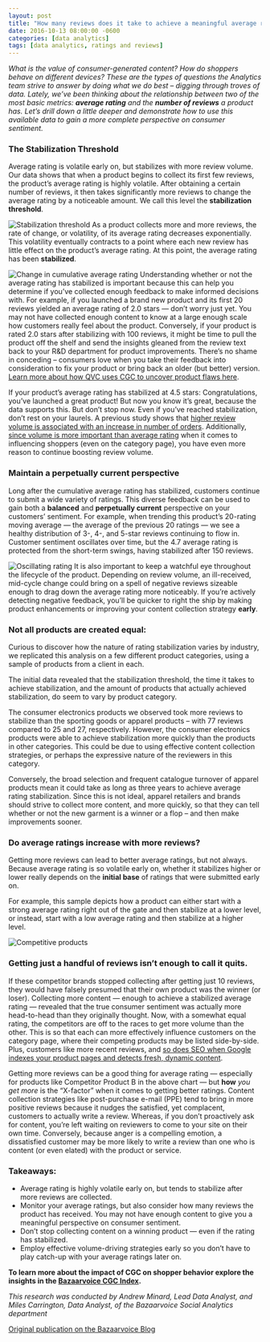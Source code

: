 ```yaml
---
layout: post
title: "How many reviews does it take to achieve a meaningful average rating?"
date: 2016-10-13 08:00:00 -0600
categories: [data analytics]
tags: [data analytics, ratings and reviews]
---
```

_What is the value of consumer-generated content? How do shoppers behave on different devices? These are the types of questions the Analytics team strive to answer by doing what we do best – digging through troves of data. Lately, we’ve been thinking about the relationship between two of the most basic metrics: **average rating** and the **number of reviews** a product has. Let’s drill down a little deeper and demonstrate how to use this available data to gain a more complete perspective on consumer sentiment._

### The Stabilization Threshold

Average rating is volatile early on, but stabilizes with more review volume. Our data shows that when a product begins to collect its first few reviews, the product’s average rating is highly volatile. After obtaining a certain number of reviews, it then takes significantly more reviews to change the average rating by a noticeable amount. We call this level the **stabilization threshold**.

![Stabilization threshold](/images/SA_BlogPost_Charts-01.png)
As a product collects more and more reviews, the rate of change, or volatility, of its average rating decreases exponentially. This volatility eventually contracts to a point where each new review has little effect on the product’s average rating. At this point, the average rating has been **stabilized**.

![Change in cumulative average rating](/images/SA_BlogPost_Charts-02.png)
Understanding whether or not the average rating has stabilized is important because this can help you determine if you’ve collected enough feedback to make informed decisions with. For example, if you launched a brand new product and its first 20 reviews yielded an average rating of 2.0 stars — don’t worry just yet. You may not have collected enough content to know at a large enough scale how customers really feel about the product. Conversely, if your product is rated 2.0 stars after stabilizing with 100 reviews, it might be time to pull the product off the shelf and send the insights gleaned from the review text back to your R&D department for product improvements. There’s no shame in conceding – consumers love when you take their feedback into consideration to fix your product or bring back an older (but better) version. <a href="http://www.bazaarvoice.com/case-studies/Customer-opinions-help-QVC-UK-improve-products-and-sell-more.html" target="_blank">Learn more about how QVC uses CGC to uncover product flaws here</a>.

If your product’s average rating has stabilized at 4.5 stars: Congratulations, you’ve launched a great product! But now you know it’s great, because the data supports this. But don’t stop now. Even if you’ve reached stabilization, don’t rest on your laurels. A previous study shows that <a href="http://www.bazaarvoice.com/case-studies/Higher-review-volume-and-average-rating-correlate-with-order-increases.html" target="_blank">higher review volume is associated with an increase in number of orders</a>. Additionally, <a href="http://blog.bazaarvoice.com/2014/12/19/bazaarvoice-served-2-9-billion-review-impressions-black-friday-cyber-monday/" target="_blank">since volume is more important than average rating</a> when it comes to influencing shoppers (even on the category page), you have even more reason to continue boosting review volume.

### Maintain a perpetually current perspective

Long after the cumulative average rating has stabilized, customers continue to submit a wide variety of ratings. This diverse feedback can be used to gain both a **balanced** and **perpetually current** perspective on your customers’ sentiment. For example, when trending this product’s 20-rating moving average — the average of the previous 20 ratings — we see a healthy distribution of 3-, 4-, and 5-star reviews continuing to flow in. Customer sentiment oscillates over time, but the 4.7 average rating is protected from the short-term swings, having stabilized after 150 reviews.

![Oscillating rating](/images/SA_BlogPost_Charts-03.png)
It is also important to keep a watchful eye throughout the lifecycle of the product. Depending on review volume, an ill-received, mid-cycle change could bring on a spell of negative reviews sizeable enough to drag down the average rating more noticeably. If you’re actively detecting negative feedback, you’ll be quicker to right the ship by making product enhancements or improving your content collection strategy **early**.

### Not all products are created equal:
Curious to discover how the nature of rating stabilization varies by industry, we replicated this analysis on a few different product categories, using a sample of products from a client in each.

The initial data revealed that the stabilization threshold, the time it takes to achieve stabilization, and the amount of products that actually achieved stabilization, do seem to vary by product category.

The consumer electronics products we observed took more reviews to stabilize than the sporting goods or apparel products – with 77 reviews compared to 25 and 27, respectively. However, the consumer electronics products were able to achieve stabilization more quickly than the products in other categories. This could be due to using effective content collection strategies, or perhaps the expressive nature of the reviewers in this category.

Conversely, the broad selection and frequent catalogue turnover of apparel products mean it could take as long as three years to achieve average rating stabilization. Since this is not ideal, apparel retailers and brands should strive to collect more content, and more quickly, so that they can tell whether or not the new garment is a winner or a flop – and then make improvements sooner.

### Do average ratings increase with more reviews?
Getting more reviews can lead to better average ratings, but not always. Because average rating is so volatile early on, whether it stabilizes higher or lower really depends on the **initial base** of ratings that were submitted early on.

For example, this sample depicts how a product can either start with a strong average rating right out of the gate and then stabilize at a lower level, or instead, start with a low average rating and then stabilize at a higher level.

![Competitive products](/images/SA_BlogPost_Charts-04.png)

### Getting just a handful of reviews isn’t enough to call it quits.

If these competitor brands stopped collecting after getting just 10 reviews, they would have falsely presumed that their own product was the winner (or loser). Collecting more content — enough to achieve a stabilized average rating — revealed that the true consumer sentiment was actually more head-to-head than they originally thought. Now, with a somewhat equal rating, the competitors are off to the races to get more volume than the other. This is so that each can more effectively influence customers on the category page, where their competing products may be listed side-by-side. Plus, customers like more recent reviews, and <a href="http://www.bazaarvoice.com/case-studies/Spotlights-extends-SEO-benefits-of-Ratings--Reviews-to-category-like-pages.html" target="_blank">so does SEO when Google indexes your product pages and detects fresh, dynamic content</a>.

Getting more reviews can be a good thing for average rating — especially for products like Competitor Product B in the above chart — but **how** _you get more_ is the “X-factor” when it comes to getting better ratings. Content collection strategies like post-purchase e-mail (PPE) tend to bring in more positive reviews because it nudges the satisfied, yet complacent, customers to actually write a review. Whereas, if you don’t proactively ask for content, you’re left waiting on reviewers to come to your site on their own time. Conversely, because anger is a compelling emotion, a dissatisfied customer may be more likely to write a review than one who is content (or even elated) with the product or service.

### Takeaways:
* Average rating is highly volatile early on, but tends to stabilize after more reviews are collected.
* Monitor your average ratings, but also consider how many reviews the product has received. You may not have enough content to give you a meaningful perspective on consumer sentiment.
* Don’t stop collecting content on a winning product — even if the rating has stabilized.
* Employ effective volume-driving strategies early so you don’t have to play catch-up with your average ratings later on.

**To learn more about the impact of CGC on shopper behavior explore the insights in the <a href="http://www.bazaarvoice.com/cgcindex/" target="_blank">Bazaarvoice CGC Index</a>.**

_This research was conducted by Andrew Minard, Lead Data Analyst, and Miles Carrington, Data Analyst, of the Bazaarvoice Social Analytics department_


<a href="http://blog.bazaarvoice.com/2016/10/13/many-reviews-take-achieve-meaningful-average-rating/" target="_blank" title="Bazaarvoice Blog">Original publication on the Bazaarvoice Blog</a>

